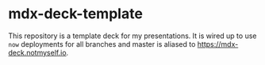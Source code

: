 # mdx-deck-template

This repository is a template deck for my presentations. It is wired up to use `now` deployments for all branches and master is aliased to https://mdx-deck.notmyself.io.
